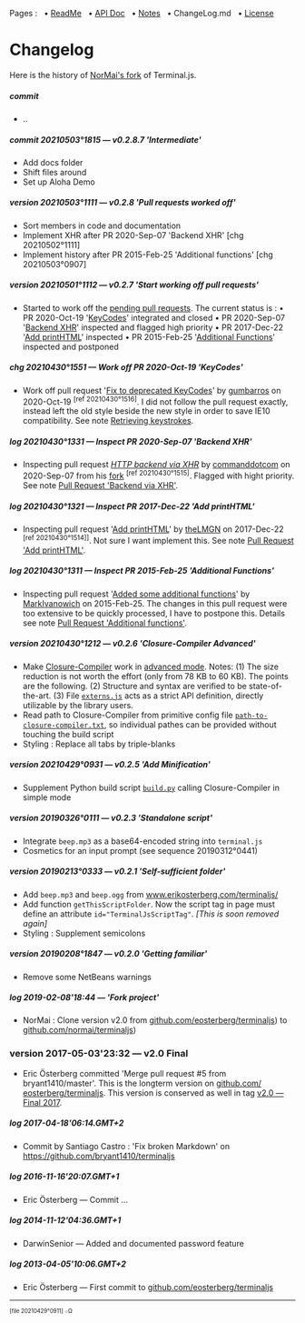 Pages : &nbsp;
 • [ReadMe](./../README.md) &nbsp;
 • [API Doc](./api.md) &nbsp;
 • [Notes](./notes.md) &nbsp;
 • ChangeLog.md &nbsp;
 • [License](./../license.md)

# Changelog

Here is the history of [NorMai's fork](https://github.com/normai/terminaljs) of Terminal.js.

##### commit
- ..

##### commit 20210503°1815 — v0.2.8.7 'Intermediate'
- Add docs folder
- Shift files around
- Set up Aloha Demo


##### version 20210503°1111 — v0.2.8 'Pull requests worked off'
- Sort members in code and documentation
- Implement XHR after PR 2020-Sep-07 'Backend XHR' [chg 20210502°1111]
- Implement history after PR 2015-Feb-25 'Additional functions' [chg 20210503°0907]


##### version 20210501°1112 — v0.2.7 'Start working off pull requests'
- Started to work off the
  [pending pull requests](https://github.com/eosterberg/terminaljs/pulls).
  The current status is : • PR 2020-Oct-19 '[KeyCodes](./notes.md#retrieving_keystrokes)' integrated and closed
  • PR 2020-Sep-07 '[Backend XHR](./notes.md#pull_request_backend_via_xhr)' inspected and flagged high priority
  • PR 2017-Dec-22 '[Add printHTML](./notes.md#pull_request_add_printhtml)' inspected
  • PR 2015-Feb-25 '[Additional Functions](./notes.md#pull_request_additional_functions)' inspected and postponed


##### chg 20210430°1551 — Work off PR 2020-Oct-19 'KeyCodes'
* Work off pull request
  '[Fix to deprecated KeyCodes](https://github.com/eosterberg/terminaljs/pull/12)'
  by [gumbarros](https://github.com/gumbarros) on 2020-Oct-19
  <sup>[ref 20210430°1516]</sup>.
  I did not follow the pull request exactly,  instead left the old
  style beside the new style in order to save IE10 compatibility.
  See note [Retrieving keystrokes](./notes.md#retrieving_keystrokes).


##### log 20210430°1331 — Inspect PR 2020-Sep-07 'Backend XHR'
- Inspecting pull request
  *[HTTP backend via XHR](https://github.com/eosterberg/terminaljs/pull/11)*
  by [commanddotcom](https://github.com/commanddotcom) on 2020-Sep-07
  from his [fork](https://github.com/commanddotcom/terminaljs)
  <sup>[ref 20210430°1515]</sup>.
  Flagged with hight priority.
  See note [Pull Request 'Backend via XHR'](./notes.md#pull_request_backend_via_xhr).


##### log 20210430°1321 — Inspect PR 2017-Dec-22 'Add printHTML'
- Inspecting pull request
  '[Add printHTML](https://github.com/eosterberg/terminaljs/pull/6)'
   by [theLMGN](https://github.com/theLMGN) on 2017-Dec-22
  <sup>[ref 20210430°1514]]</sup>.
  Not sure I want implement this.
  See note [Pull Request 'Add printHTML'](./notes.md#pull_request_add_printhtml).


##### log 20210430°1311 — Inspect PR 2015-Feb-25 'Additional Functions'
* Inspecting pull request
  '[Added some additional functions](https://github.com/eosterberg/terminaljs/pull/2)'
  by [MarkIvanowich](https://github.com/MarkIvanowich) on 2015-Feb-25.
  The changes in this pull request were too extensive
  to be quickly processed, I have to postpone this.
  Details see note [Pull Request 'Additional functions'](./notes.md#pull_request_additional_functions).


##### version 20210430°1212 — v0.2.6 'Closure-Compiler Advanced'
* Make [Closure-Compiler](https://developers.google.com/closure/compiler/)
  work in [advanced mode](https://developers.google.com/closure/compiler/docs/api-tutorial3).
  Notes: (1) The size reduction is not worth the effort (only from 78 KB to 60 KB).
  The points are the following. (2) Structure and syntax are verified to be state-of-the-art.
  (3) File [`externs.js`](./externs.js)  acts as a strict API definition,
   directly utilizable by the library users.
* Read path to Closure-Compiler from primitive config file
   [`path-to-closure-compiler.txt`](./path-to-closure-compiler.txt),
   so individual pathes can be provided without touching the build script
* Styling : Replace all tabs by triple-blanks


##### version 20210429°0931 — v0.2.5 'Add Minification'
- Supplement Python build script [`build.py`](./build.py) calling Closure-Compiler in simple mode


##### version 20190326°0111 — v0.2.3 'Standalone script'
- Integrate `beep.mp3` as a base64-encoded string into `terminal.js`
- Cosmetics for an input prompt (see sequence 20190312°0441)


##### version 20190213°0333 — v0.2.1 'Self-sufficient folder'
- Add `beep.mp3` and `beep.ogg` from www.erikosterberg.com/terminaljs/
- Add function `getThisScriptFolder`. Now the script tag in page must define
      an attribute `id="TerminalJsScriptTag"`. _[This is soon removed again]_
- Styling : Supplement semicolons


##### version 20190208°1847 — v0.2.0 'Getting familiar'
- Remove some NetBeans warnings


##### log 2019-02-08'18:44 — 'Fork project'
- NorMai : Clone version v2.0
     from [github.&#8203;com/&#8203;eosterberg/&#8203;terminaljs](https://github.com/eosterberg/terminaljs/))
     to  [github.&#8203;com/&#8203;normai/&#8203;terminaljs](https://github.com/normai/terminaljs/))


### version 2017-05-03'23:32 — v2.0 Final
- Eric Österberg committed 'Merge pull request #5 from bryant1410/master'.
  This is the longterm version on
  [github.&#8203;com/&#8203;eosterberg/&#8203;terminaljs](https://github.com/eosterberg/terminaljs/).
  This version is conserved as well in tag
  [v2.0 — Final 2017](https://github.com/normai/terminaljs/releases/tag/v2.0).


##### log 2017-04-18'06:14.GMT+2
- Commit by Santiago Castro : 'Fix broken Markdown'
     on https://github.com/bryant1410/terminaljs


##### log 2016-11-16'20:07.GMT+1
- Eric Österberg — Commit ...


##### log 2014-11-12'04:36.GMT+1
- DarwinSenior — Added and documented password feature


##### log 2013-04-05'10:06.GMT+2
- Eric Österberg — First commit to
[github.&#8203;com/&#8203;eosterberg/&#8203;terminaljs](https://github.com/eosterberg/terminaljs/)

---

<sup><sub>[file 20210429°0911] ܀Ω</sub></sup>
